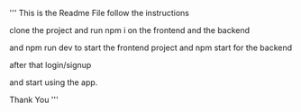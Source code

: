 '''
This is the Readme File follow the instructions

clone the project and run npm i on the frontend and the backend

and npm run dev to start the frontend project and npm start for the backend 

after that login/signup 

and start using the app.


Thank You
'''
